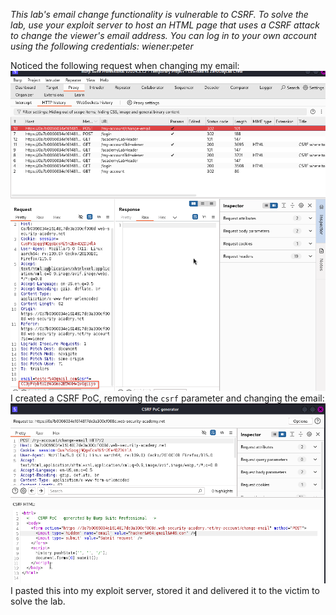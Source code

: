 *This lab's email change functionality is vulnerable to CSRF.
To solve the lab, use your exploit server to host an HTML page that uses a CSRF attack to change the viewer's email address.
You can log in to your own account using the following credentials: wiener:peter*

Noticed the following request when changing my email:
![Screenshot 2024-05-23 at 10.17.20 AM](images/Screenshot%202024-05-23%20at%2010.17.20%20AM.png)
I created a CSRF PoC, removing the `csrf` parameter and changing the email:
![Screenshot 2024-05-23 at 10.20.42 AM](images/Screenshot%202024-05-23%20at%2010.20.42%20AM.png)
I pasted this into my exploit server, stored it and delivered it to the victim to solve the lab.
